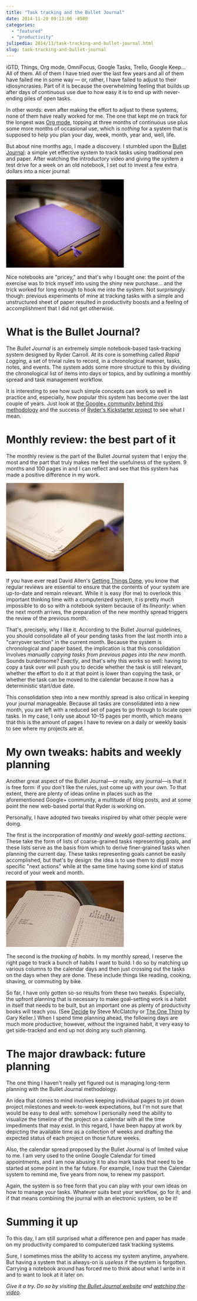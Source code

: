 ```yaml
---
title: "Task tracking and the Bullet Journal"
date: 2014-11-20 09:13:00 -0500
categories:
  - "featured"
  - "productivity"
julipedia: 2014/11/task-tracking-and-bullet-journal.html
slug: task-tracking-and-bullet-journal
---
```

iGTD, Things, Org mode, OmniFocus, Google Tasks, Trello, Google Keep...
All of them. All of them I have tried over the last few years and all of
them have failed me in some way &mdash; or, rather, I have failed to adjust to
their idiosyncrasies. Part of it is because the overwhelming feeling
that builds up after days of continuous use due to how easy it is to end
up with never-ending piles of open tasks.

In other words: even after making the effort to adjust to these systems,
none of them have really worked for me. The one that kept me on track
for the longest was [Org mode](http://orgmode.org/), topping at three
months of continuous use plus some more months of occasional use, which
is *nothing* for a system that is supposed to help you plan your day,
week, month, year and, well, life.

But about nine months ago, I made a discovery. I stumbled upon the
[Bullet Journal](http://www.bulletjournal.com/): a simple yet effective
system to track tasks using traditional pen and paper. After watching
the introductory video and giving the system a test drive for a week on
an old notebook, I set out to invest a few extra dollars into a nicer
journal:

<img src="/images/2014-11-20-P1130832.jpg" class="block" />

Nice notebooks are "pricey," and that's why I bought one: the point of
the exercise was to trick myself into using the shiny new purchase...
and the trick worked for long enough to hook me into the system. Not
surprisingly though: previous experiments of mine at tracking tasks with
a simple and unstructured sheet of paper resulted in productivity boosts
and a feeling of accomplishment that I did not get otherwise.

# What is the Bullet Journal?

The *Bullet Journal* is an extremely simple notebook-based task-tracking
system designed by Ryder Carroll. At its core is something called *Rapid
Logging*, a set of trivial rules to record, in a chronological manner,
tasks, notes, and events. The system adds some more structure to this by
dividing the chronological list of items into days or topics, and by
outlining a monthly spread and task management workflow.

It is interesting to see how such simple concepts can work so well in
practice and, especially, how popular this system has become over the
last couple of years. Just look at [the Google+ community behind this
methodology](https://plus.google.com/communities/109117749342179166498)
and the success of [Ryder's Kickstarter
project](https://www.kickstarter.com/projects/1562027630/bullet-journal-journaling-at-the-speed-of-life)
to see what I mean.

# Monthly review: the best part of it

The monthly review is the part of the Bullet Journal system that I enjoy
the most and the part that truly makes me feel the usefulness of the
system. 9 months and 100 pages in and I can reflect and see that this
system has made a positive difference in my work.

<img src="/images/2014-11-20-P1130825.jpg" class="float-left" />

If you have ever read David Allen's [Getting Things
Done](http://gettingthingsdone.com/), you know that regular reviews are
essential to ensure that the contents of your system are up-to-date and
remain relevant. While it is easy (for me) to overlook this important
thinking time with a computerized system, it is pretty much impossible
to do so with a notebook system because of its *linearity*: when the
next month arrives, the preparation of the new monthly spread triggers
the review of the previous month.

That's, precisely, why I like it. According to the Bullet Journal
guidelines, you should consolidate all of your pending tasks from the
last month into a "carryover section" in the current month. Because the
system is chronological and paper based, the implication is that this
consolidation involves *manually copying tasks from previous pages into
the new month*. Sounds burdensome? *Exactly*, and that's why this works
so well: having to copy a task over will push you to decide whether the
task is still relevant, whether the effort to do it at that point is
lower than copying the task, or whether the task can be moved to the
calendar because it now has a deterministic start/due date.

This consolidation step into a new monthly spread is also critical in
keeping your journal manageable. Because all tasks are consolidated into
a new month, you are left with a reduced set of pages to go through to
locate open tasks. In my case, I only use about 10&ndash;15 pages per month,
which means that this is the amount of pages I have to review on a daily
or weekly basis to see where my projects are at.

# My own tweaks: habits and weekly planning

Another great aspect of the Bullet Journal&mdash;or really, any journal&mdash;is
that it is free form: if you don't like the rules, just come up with
your own. To that extent, there are plenty of ideas online in places
such as the aforementioned Google+ community, a multitude of blog posts,
and at some point the new web-based portal that Ryder is working on.

Personally, I have adopted two tweaks inspired by what other people were
doing.

The first is the incorporation of *monthly and weekly goal-setting
sections*. These take the form of lists of coarse-grained tasks
representing goals, and these lists serve as the basis from which to
derive finer-grained tasks when planning the current day. These tasks
representing goals cannot be easily accomplished, but that's by design:
the idea is to use them to distill more specific "next actions" while at
the same time having some kind of status record of your week and month.

<img src="/images/2014-11-20-P1130823.jpg" class="float-right" />

The second is the *tracking of habits*. In my monthly spread, I reserve
the right page to track a bunch of habits I want to build. I do so by
matching up various columns to the calendar days and then just crossing
out the tasks on the days when they are done. These include things like
reading, cooking, shaving, or commuting by bike.

So far, I have only gotten so-so results from these two tweaks.
Especially, the upfront planning that is necessary to make goal-setting
work is a habit in itself that needs to be built, but an important one
as plenty of productivity books will teach you. (See
[Decide](http://www.amazon.com/Decide-Smarter-Reduce-Stress-Example/dp/1118554388)
by Steve McClatchy or [The One
Thing](http://www.amazon.com/gp/product/B00C1BHQXK) by Gary Keller.)
When I spend time planning ahead, the following days are much more
productive; however, without the ingrained habit, it very easy to get
side-tracked and end up not doing any such planning.

# The major drawback: future planning

The one thing I haven't really yet figured out is managing long-term
planning with the Bullet Journal methodology.

An idea that comes to mind involves keeping individual pages to jot down
project milestones and week-to-week expectations, but I'm not sure that
would be easy to deal with: somehow I personally need the ability to
visualize the timeline of the project on a calendar with all the time
impediments that may exist. In this regard, I have been happy at work by
depicting the available time as a collection of weeks and drafting the
expected status of each project on those future weeks.

Also, the calendar spread proposed by the Bullet Journal is of limited
value to me. I am very used to the online Google Calendar for timed
appointments, and I am now abusing it to also mark tasks that need to be
started at some point in the far future. For example, I now trust the
Calendar system to remind me, five years from now, to renew my passport.

Again, the system is so free form that you can play with your own ideas
on how to manage your tasks. Whatever suits best your workflow, go for
it; and if that means combining the journal with an electronic system,
so be it!

# Summing it up

To this day, I am still surprised what a difference pen and paper has
made on my productivity compared to computerized task tracking systems.

Sure, I sometimes miss the ability to access my system anytime,
anywhere. But having a system that is always-on is *useless* if the
system is forgotten. Carrying a notebook around has forced me to think
about what I write in it and to want to look at it later on.

*Give it a try. Do so by visiting [the Bullet Journal
website](http://www.bulletjournal.com/) and [watching the
video](https://www.youtube.com/watch?v=GfRf43JTqY4).*
